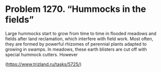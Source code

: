 # Problem 1270. “Hummocks in the fields”

Large hummocks start to grow from time to time in flooded meadows and fields after land reclamation, which interfere with field work. Most often, they are formed by powerful rhizomes of perennial plants adapted to growing in swamps. In meadows, these earth blisters are cut off with special hummock cutters. However

(https://www.trizland.ru/tasks/5725/)